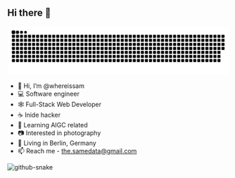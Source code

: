 ## Hi there 👋

![](https://github.com/whereissam/whereissam/blob/main/dist/github-contribution-grid-snake.svg)

- 👋 Hi, I’m @whereissam
- 💻 Software engineer
- 🕸 Full-Stack Web Developer
- ☕️ Inide hacker
- 📱 Learning AIGC related
- 📷 Interested in photography
- 📍 Living in Berlin, Germany
- 📫 Reach me - the.samedata@gmail.com

<!---
**whereissam/whereissam** is a ✨ _special_ ✨ repository because its `README.md` (this file) appears on your GitHub profile.
--->


  <!-- snake contribution -->
   <picture>
    <source media="(prefers-color-scheme: dark)" srcset="github-contribution-snake/github-contribution-grid-snake-dark.svg" />
    <source media="(prefers-color-scheme: light)" srcset="github-contribution-snake/github-contribution-grid-snake.svg" />
    <img alt="github-snake" src="github-snake.svg" />
  </picture>

